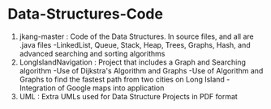 # Data-Structures-Code
1) jkang-master : Code of the Data Structures. In source files, and all are .java files
      -LinkedList, Queue, Stack, Heap, Trees, Graphs, Hash, and advanced searching and sorting algorithms
2) LongIslandNavigation : Project that includes a Graph and Searching algorithm 
      -Use of Dijkstra's Algorithm and Graphs
      -Use of Algorithm and Graphs to find the fastest path from two cities on Long Island
      -Integration of Google maps into application 
3) UML : Extra UMLs used for Data Structure Projects in PDF format

